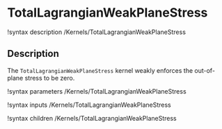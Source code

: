 # TotalLagrangianWeakPlaneStress

!syntax description /Kernels/TotalLagrangianWeakPlaneStress

## Description

The `TotalLagrangianWeakPlaneStress` kernel weakly enforces the out-of-plane stress to be zero.

!syntax parameters /Kernels/TotalLagrangianWeakPlaneStress

!syntax inputs /Kernels/TotalLagrangianWeakPlaneStress

!syntax children /Kernels/TotalLagrangianWeakPlaneStress
